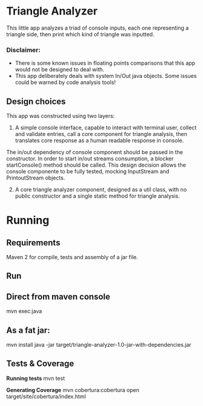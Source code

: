 Triangle Analyzer
=================
This little app analyzes a triad of console inputs, each one representing a triangle side, 
then print which kind of triangle was inputted.

### Disclaimer:
- There is some known issues in floating points comparisons that this app would not be designed to deal with.
- This app deliberately deals with system In/Out java objects. Some issues could be warned by code analysis tools!

## Design choices
This app was constructed using two layers:

1. A simple console interface, capable to interact with terminal user, collect and validate 
entries, call a core component for triangle analysis, then translates core response 
as a human readable response in console.

The in/out dependency of console component should be passed in the constructor.
In order to start in/out streams consumption, a blocker startConsole() method should be called. This design decision allows the console componente to be fully tested, mocking InputStream and PrintoutStream objects.

2. A core triangle analyzer component, designed as a util class, with no public constructor and 
a single static method for triangle analysis.

# Running

## Requirements
  Maven 2 for compile, tests and assembly of a jar file.

## Run
  Direct from maven console
  ------------------------
  mvn exec:java
  
  As a fat jar:
  ------------
  mvn install
  java -jar target/triangle-analyzer-1.0-jar-with-dependencies.jar 

## Tests & Coverage
**Running tests**
  mvn test
    
**Generating Coverage**
  mvn cobertura:cobertura
  open target/site/cobertura/index.html
